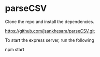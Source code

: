 # parseCSV

Clone the repo and install the dependencies.

https://github.com/jsankhesara/parseCSV.git

To start the express server, run the following

npm start
